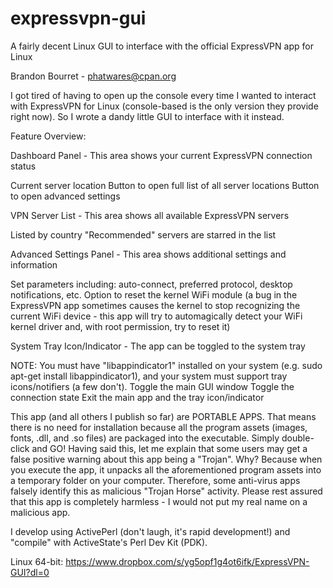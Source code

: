 # expressvpn-gui
A fairly decent Linux GUI to interface with the official ExpressVPN app for Linux

Brandon Bourret - phatwares@cpan.org

I got tired of having to open up the console every time I wanted to interact with ExpressVPN for Linux (console-based is the only version they provide right now). So I wrote a dandy little GUI to interface with it instead.

Feature Overview:

Dashboard Panel - This area shows your current ExpressVPN connection status

   Current server location
   Button to open full list of all server locations
   Button to open advanced settings

VPN Server List - This area shows all available ExpressVPN servers

   Listed by country
   "Recommended" servers are starred in the list

Advanced Settings Panel - This area shows additional settings and information

   Set parameters including: auto-connect, preferred protocol, desktop notifications, etc.
   Option to reset the kernel WiFi module (a bug in the ExpressVPN app sometimes causes the kernel to stop recognizing the current WiFi device -
   this app will try to automagically detect your WiFi kernel driver and, with root permission, try to reset it)

System Tray Icon/Indicator - The app can be toggled to the system tray

   NOTE: You must have "libappindicator1" installed on your system (e.g. sudo apt-get install libappindicator1), and your system must support
   tray icons/notifiers (a few don't).
   Toggle the main GUI window
   Toggle the connection state
   Exit the main app and the tray icon/indicator

This app (and all others I publish so far) are PORTABLE APPS. That means there is no need for installation because all the program assets (images, fonts, .dll, and .so files) are packaged into the executable. Simply double-click and GO! Having said this, let me explain that some users may get a false positive warning about this app being a "Trojan". Why? Because when you execute the app, it unpacks all the aforementioned program assets into a temporary folder on your computer. Therefore, some anti-virus apps falsely identify this as malicious "Trojan Horse" activity. Please rest assured that this app is completely harmless - I would not put my real name on a malicious app.

I develop using ActivePerl (don't laugh, it's rapid development!) and "compile" with ActiveState's Perl Dev Kit (PDK).

Linux 64-bit: https://www.dropbox.com/s/yg5opf1g4ot6ifk/ExpressVPN-GUI?dl=0
